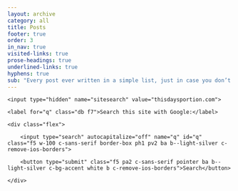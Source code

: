 ```yaml
---
layout: archive
category: all
title: Posts
footer: true
order: 3
in_nav: true
visited-links: true
prose-headings: true
underlined-links: true
hyphens: true
sub: "Every post ever written in a simple list, just in case you don’t like pagination."
---
```


<form class="mb4" method="get" action="https://www.google.com/search">

    <input type="hidden" name="sitesearch" value="thisdaysportion.com">

    <label for="q" class="db f7">Search this site with Google:</label>

    <div class="flex">

        <input type="search" autocapitalize="off" name="q" id="q" class="f5 w-100 c-sans-serif border-box ph1 pv2 ba b--light-silver c-remove-ios-borders">

        <button type="submit" class="f5 pa2 c-sans-serif pointer ba b--light-silver c-bg-accent white b c-remove-ios-borders">Search</button>

    </div>

</form>
